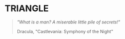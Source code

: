 # TRIANGLE

> *"What is a man? A miserable little pile of secrets!"*
> 
> Dracula, "Castlevania: Symphony of the Night"
